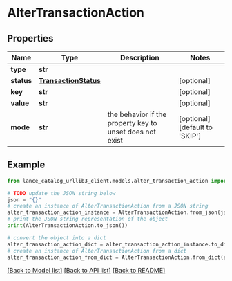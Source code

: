 # AlterTransactionAction


## Properties

Name | Type | Description | Notes
------------ | ------------- | ------------- | -------------
**type** | **str** |  | 
**status** | [**TransactionStatus**](TransactionStatus.md) |  | [optional] 
**key** | **str** |  | [optional] 
**value** | **str** |  | [optional] 
**mode** | **str** | the behavior if the property key to unset does not exist | [optional] [default to 'SKIP']

## Example

```python
from lance_catalog_urllib3_client.models.alter_transaction_action import AlterTransactionAction

# TODO update the JSON string below
json = "{}"
# create an instance of AlterTransactionAction from a JSON string
alter_transaction_action_instance = AlterTransactionAction.from_json(json)
# print the JSON string representation of the object
print(AlterTransactionAction.to_json())

# convert the object into a dict
alter_transaction_action_dict = alter_transaction_action_instance.to_dict()
# create an instance of AlterTransactionAction from a dict
alter_transaction_action_from_dict = AlterTransactionAction.from_dict(alter_transaction_action_dict)
```
[[Back to Model list]](../README.md#documentation-for-models) [[Back to API list]](../README.md#documentation-for-api-endpoints) [[Back to README]](../README.md)



